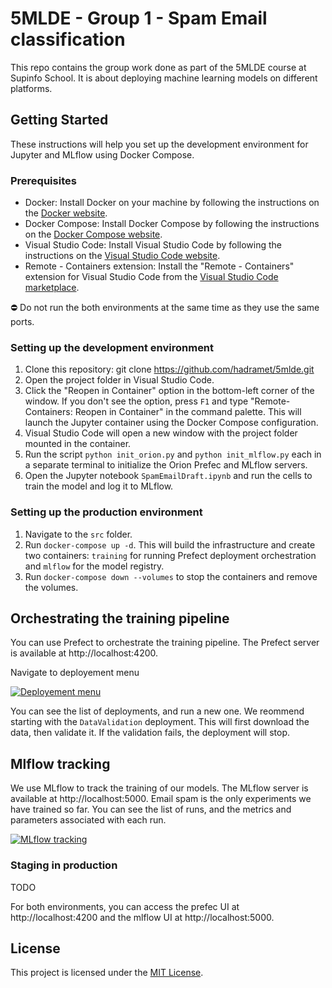 # 5MLDE - Group 1 - Spam Email classification

This repo contains the group work done as part of the 5MLDE course at Supinfo School. It is about deploying machine learning models on different platforms.

## Getting Started

These instructions will help you set up the development environment for Jupyter and MLflow using Docker Compose.

### Prerequisites

- Docker: Install Docker on your machine by following the instructions on the [Docker website](https://www.docker.com).
- Docker Compose: Install Docker Compose by following the instructions on the [Docker Compose website](https://docs.docker.com/compose/install/).
- Visual Studio Code: Install Visual Studio Code by following the instructions on the [Visual Studio Code website](https://code.visualstudio.com).
- Remote - Containers extension: Install the "Remote - Containers" extension for Visual Studio Code from the [Visual Studio Code marketplace](https://marketplace.visualstudio.com/items?itemName=ms-vscode-remote.remote-containers).

⛔ Do not run the both environments at the same time as they use the same ports.

### Setting up the development environment

1. Clone this repository: git clone https://github.com/hadramet/5mlde.git
2. Open the project folder in Visual Studio Code.
3. Click the "Reopen in Container" option in the bottom-left corner of the window. If you don't see the option, press `F1` and type "Remote-Containers: Reopen in Container" in the command palette. This will launch the Jupyter container using the Docker Compose configuration.
4. Visual Studio Code will open a new window with the project folder mounted in the container.
5. Run the script `python init_orion.py` and `python init_mlflow.py` each in a separate terminal to initialize the Orion Prefec and MLflow servers.
6. Open the Jupyter notebook `SpamEmailDraft.ipynb` and run the cells to train the model and log it to MLflow.



### Setting up the production environment

1. Navigate to the `src` folder.
2. Run `docker-compose up -d`. This will build the infrastructure and create two containers: `training` for running Prefect deployment orchestration and `mlflow` for the model registry.
3. Run `docker-compose down --volumes` to stop the containers and remove the volumes.


## Orchestrating the training pipeline

You can use Prefect to orchestrate the training pipeline. The Prefect server is available at http://localhost:4200.

Navigate to deployement menu

[![Deployement menu](./assets/deployments.png)](./assets/deployments.png)

You can see the list of deployments, and run a new one. We reommend starting with the `DataValidation` deployment. This will first download the data, then validate it. If the validation fails, the deployment will stop.

## Mlflow tracking

We use MLflow to track the training of our models. The MLflow server is available at http://localhost:5000. Email spam  is the only experiments we have trained so far. You can see the list of runs, and the metrics and parameters associated with each run.

[![MLflow tracking](./assets/mlflow.png)](./assets/mlflow.png)

### Staging in production

TODO

For both environments, you can access the prefec UI at http://localhost:4200 and the mlflow UI at http://localhost:5000.



## License

This project is licensed under the [MIT License](LICENSE).
